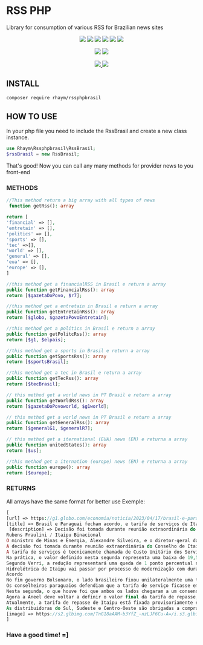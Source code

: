 # RSS PHP 

Library for consumption of various RSS for Brazilian news sites

<p align="center">
   <img src="https://img.shields.io/bower/l/MI?style=flat-square">
   <img src="https://img.shields.io/badge/version-1.0.1-blue">
   <img src="https://img.shields.io/github/issues/rhaymisonbetini/rss-php.svg">
   <img src="https://img.shields.io/github/issues-closed/rhaymisonbetini/rss-php.svg">
   <img src="https://img.shields.io/github/issues-pr/rhaymisonbetini/rss-php.svg">
   <img src="https://img.shields.io/github/issues-pr-closed/rhaymisonbetini/rss-php.svg">
</p>

<p align="center">
   <img src="https://img.shields.io/badge/PHP-777BB4?style=for-the-badge&logo=php&logoColor=white">
   <img src="https://img.shields.io/badge/RSS-FFA500?style=for-the-badge&logo=rss&logoColor=white">
</p>

<p align="center">
  <a href="https://www.linkedin.com/in/heleno-betini-2b3016175/" target="_blank">
    <img src="https://img.shields.io/badge/LinkedIn-0077B5?style=for-the-badge&logo=linkedin&logoColor=white">
  </a>
  <a href="https://github.com/rhaymisonbetini" target="_blank">
    <img src="https://img.shields.io/badge/GitHub-100000?style=for-the-badge&logo=github&logoColor=white">
  </a>
</p>

## INSTALL
```bash
composer require rhaym/rssphpbrasil
```

## HOW TO USE

In your php file you need to include the RssBrasil and create a new class instance.

```php
use Rhaym\Rssphpbrasil\RssBrasil;
$rssBrasil = new RssBrasil;
```

That's good! Now you can call any many methods for provider news to you front-end

### METHODS

```php
//This method return a big array with all types of news
 function getRss(): array

return [
'financial' => [],
'entretain' => [],
'politics' => [],
'sports' => [],
'tec' =>[],
'world' => [],
'general' => [],
'eua' => [],
'europe' => [],
]
```

```php
//this method get a financialRSS in Brasil e return a array
public function getFinancialRss(): array
return [$gazetaDoPovo, $r7];
```

```php
//this method get a entretain in Brasil e return a array 
public function getEntretainRss(): array
return [$globo, $gazetaPovoEntretain];
```

```php
//this method get a politics in Brasil e return a array 
public function getPolitcRss(): array
return [$g1, $elpais];
```

```php
//this method get a sports in Brasil e return a array 
public function getSportsRss(): array
return [$sportsBrasil];
```

```php
//this method get a tec in Brasil e return a array 
public function getTecRss(): array
return [$tecBrasil];
```

```php
// this method get a world news in PT Brasil e return a array 
public function getWorldRss(): array
return [$gazetaDoPovoworld, $g1world];
```

```php
// this method get a world news in PT Brasil e return a array 
public function getGeneralRss(): array
return [$generalG1, $generalR7];
```

```php
// this method get a iternational (EUA) news (EN) e returna a array
public function unitedStates(): array
return [$us];
```

```php
//this method get a iternation (europe) news (EN) e returna a array
public function europe(): array
return [$europe];
```

### RETURNS

All arrays have the same format for better use
Exemple:
```php
[
[url] => https://g1.globo.com/economia/noticia/2023/04/17/brasil-e-paraguai-fecham-acordo-e-tarifa-de-servicos-de-itaipu-e-fixada-us-1671.ghtml
[title] => Brasil e Paraguai fecham acordo, e tarifa de serviços de Itaipu é fixada US$ 16,71
 [description] => Decisão foi tomada durante reunião extraordinária do Conselho de Itaipu. Comportas de vertedouro de Itaipu Binacional
Rubens Fraulini / Itaipu Binacional
O ministro de Minas e Energia, Alexandre Silveira, e o diretor-geral da Itaipu Binancional, Enio Verri, afirmaram nesta segunda-feira (17) que a tarifa de serviços de eletricidade de Itaipu foi fixada em US$ 16,71 por quilowatt (kW).
A decisão foi tomada durante reunião extraordinária do Conselho de Itaipu em comum acordo com o governo paraguaio.
A tarifa de serviços é tecnicamente chamada de Custo Unitário dos Serviços de Eletricidade (Cuse), que é o principal componente da tarifa de repasse da usina - ou seja, da tarifa paga pelas distribuidoras de energia e repassada ao consumidor final.
Na prática, o valor definido nesta segunda representa uma baixa de 19,5% em relação ao que vinha sendo praticado em 2022, que era de US$ 20,75.
Segundo Verri, a redução representará uma queda de 1 ponto percentual na tarifa média de energia.
Hidrelétrica de Itaipu vai passar por processo de modernização com duração de 14 anos
Acordo
No fim governo Bolsonaro, o lado brasileiro fixou unilateralmente uma tarifa de serviços de eletricidade de US$ 12,67, porém, segundo Verri, o valor foi praticado por apenas algumas distribuidoras e não tinha acordo do governo paraguaio.
Os conselheiros paraguaios defendiam que a tarifa de serviço ficasse em torno de US$ 20 em 2023, valor similar ao que era praticado no ano passado.
Nesta segunda, o que houve foi que ambos os lados chegaram a um consenso e fixaram a tarifa de serviços em US$ 16,71.
Agora a Aneel deve voltar a definir o valor final da tarifa de repasse, que é a paga pelas distribuidoras.
Atualmente, a tarifa de repasse de Itaipu está fixada provisoriamente em US$ 16,19.
As distribuidoras do Sul, Sudeste e Centro-Oeste são obrigadas a comprar a energia gerada por Itaipu, num sistema de cotas. Por isso, o valor final da tarifa de Itaipu tem efeito na conta de luz dos consumidores dessas regiões.
[image] => https://s2.glbimg.com/TnG18aAAM-b3YfZ_-nzLJF6Cu-A=/i.s3.glbimg.com/v1/AUTH_59edd422c0c84a879bd37670ae4f538a/internal_photos/bs/2023/k/A/UQyDyFQHGAA53TfA2Bbw/whatsapp-image-2023-04-03-at-14.24.46.jpeg
]
```

### Have a good time! =]